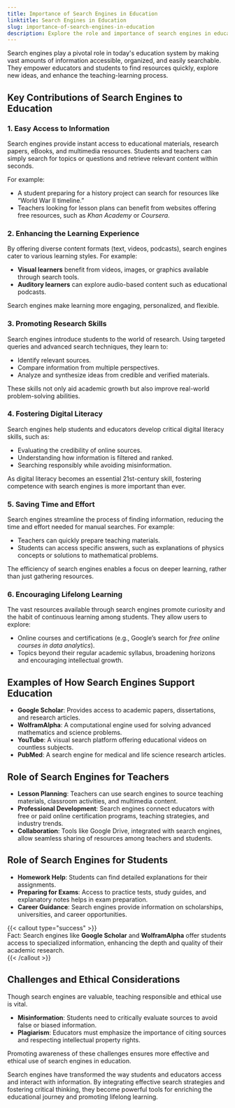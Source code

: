 ```yaml
---
title: Importance of Search Engines in Education  
linktitle: Search Engines in Education  
slug: importance-of-search-engines-in-education  
description: Explore the role and importance of search engines in education, helping both students and educators access information, enhance learning, and promote digital literacy.  
---
```



Search engines play a pivotal role in today's education system by making vast amounts of information accessible, organized, and easily searchable. They empower educators and students to find resources quickly, explore new ideas, and enhance the teaching-learning process.  


## Key Contributions of Search Engines to Education  

### 1. **Easy Access to Information**  
Search engines provide instant access to educational materials, research papers, eBooks, and multimedia resources. Students and teachers can simply search for topics or questions and retrieve relevant content within seconds.  

For example:  
- A student preparing for a history project can search for resources like “World War II timeline.”  
- Teachers looking for lesson plans can benefit from websites offering free resources, such as *Khan Academy* or *Coursera*.  


### 2. **Enhancing the Learning Experience**  
By offering diverse content formats (text, videos, podcasts), search engines cater to various learning styles. For example:  
- **Visual learners** benefit from videos, images, or graphics available through search tools.  
- **Auditory learners** can explore audio-based content such as educational podcasts.  

Search engines make learning more engaging, personalized, and flexible.  


### 3. **Promoting Research Skills**  
Search engines introduce students to the world of research. Using targeted queries and advanced search techniques, they learn to:  
- Identify relevant sources.  
- Compare information from multiple perspectives.  
- Analyze and synthesize ideas from credible and verified materials.  

These skills not only aid academic growth but also improve real-world problem-solving abilities.  


### 4. **Fostering Digital Literacy**  
Search engines help students and educators develop critical digital literacy skills, such as:  
- Evaluating the credibility of online sources.  
- Understanding how information is filtered and ranked.  
- Searching responsibly while avoiding misinformation.  

As digital literacy becomes an essential 21st-century skill, fostering competence with search engines is more important than ever.  


### 5. **Saving Time and Effort**  
Search engines streamline the process of finding information, reducing the time and effort needed for manual searches. For example:  
- Teachers can quickly prepare teaching materials.  
- Students can access specific answers, such as explanations of physics concepts or solutions to mathematical problems.  

The efficiency of search engines enables a focus on deeper learning, rather than just gathering resources.  


### 6. **Encouraging Lifelong Learning**  
The vast resources available through search engines promote curiosity and the habit of continuous learning among students. They allow users to explore:  
- Online courses and certifications (e.g., Google’s search for *free online courses in data analytics*).  
- Topics beyond their regular academic syllabus, broadening horizons and encouraging intellectual growth.  


## Examples of How Search Engines Support Education  

- **Google Scholar**: Provides access to academic papers, dissertations, and research articles.  
- **WolframAlpha**: A computational engine used for solving advanced mathematics and science problems.  
- **YouTube**: A visual search platform offering educational videos on countless subjects.  
- **PubMed**: A search engine for medical and life science research articles.  


## Role of Search Engines for Teachers  

- **Lesson Planning**: Teachers can use search engines to source teaching materials, classroom activities, and multimedia content.  
- **Professional Development**: Search engines connect educators with free or paid online certification programs, teaching strategies, and industry trends.  
- **Collaboration**: Tools like Google Drive, integrated with search engines, allow seamless sharing of resources among teachers and students.  


## Role of Search Engines for Students  

- **Homework Help**: Students can find detailed explanations for their assignments.  
- **Preparing for Exams**: Access to practice tests, study guides, and explanatory notes helps in exam preparation.  
- **Career Guidance**: Search engines provide information on scholarships, universities, and career opportunities.  


{{< callout type="success" >}}  
Fact: Search engines like **Google Scholar** and **WolframAlpha** offer students access to specialized information, enhancing the depth and quality of their academic research.  
{{< /callout >}}  


## Challenges and Ethical Considerations  

Though search engines are valuable, teaching responsible and ethical use is vital.  
- **Misinformation**: Students need to critically evaluate sources to avoid false or biased information.  
- **Plagiarism**: Educators must emphasize the importance of citing sources and respecting intellectual property rights.  

Promoting awareness of these challenges ensures more effective and ethical use of search engines in education.  


Search engines have transformed the way students and educators access and interact with information. By integrating effective search strategies and fostering critical thinking, they become powerful tools for enriching the educational journey and promoting lifelong learning.  